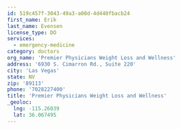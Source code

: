```yaml
---
id: 519c457f-3043-49a3-a00d-4d440fbacb24
first_name: Erik
last_name: Evensen
license_type: DO
services:
  - emergency-medicine
category: doctors
org_name: 'Premier Physicians Weight Loss and Wellness'
address: '6930 S. Cimarron Rd., Suite 220'
city: 'Las Vegas'
state: NV
zip: '89113'
phone: '7028227400'
title: 'Premier Physicians Weight Loss and Wellness'
_geoloc:
  lng: -115.26039
  lat: 36.067495
---
```

